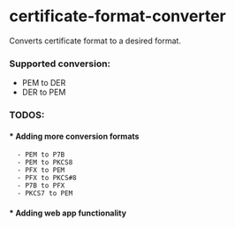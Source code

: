 # certificate-format-converter

Converts certificate format to a desired format.

### Supported conversion:

- PEM to DER
- DER to PEM

### TODOS:
  #### * Adding more conversion formats
      - PEM to P7B
      - PEM to PKCS8
      - PFX to PEM
      - PFX to PKCS#8
      - P7B to PFX
      - PKCS7 to PEM
  
  #### * Adding web app functionality
